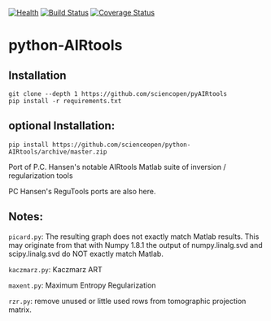 [![Health](https://landscape.io/github/scienceopen/python-AIRtools/master/landscape.png)](https://landscape.io/github/scienceopen/python-AIRtools/master)
[![Build Status](https://travis-ci.org/scienceopen/python-AIRtools.svg)](https://travis-ci.org/scienceopen/python-AIRtools)
[![Coverage Status](https://coveralls.io/repos/scienceopen/python-AIRtools/badge.svg?branch=master)](https://coveralls.io/r/scienceopen/python-AIRtools?branch=master)

python-AIRtools
===============

Installation
------------
```
git clone --depth 1 https://github.com/sciencopen/pyAIRtools
pip install -r requirements.txt
```


optional Installation:
---------------------
```
pip install https://github.com/scienceopen/python-AIRtools/archive/master.zip
```

Port of P.C. Hansen's notable AIRtools Matlab suite of inversion / regularization tools

PC Hansen's ReguTools ports are also here.

Notes:
------
``` picard.py ```: The resulting graph does not exactly match Matlab results. This may originate from that 
with Numpy 1.8.1 the output of numpy.linalg.svd and scipy.linalg.svd do NOT exactly match Matlab.

``` kaczmarz.py ```: Kaczmarz ART 

``` maxent.py ```: Maximum Entropy Regularization

``` rzr.py ```: remove unused or little used rows from tomographic projection matrix.


